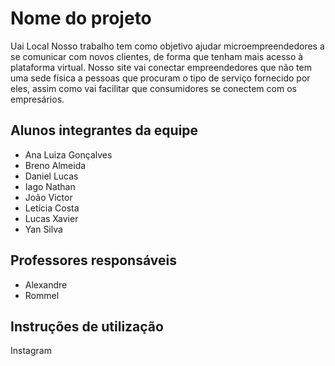 # Nome do projeto
Uai Local
Nosso trabalho tem como objetivo ajudar microempreendedores a se comunicar com novos clientes, de forma que tenham mais acesso 
à plataforma virtual. Nosso site vai conectar empreendedores que não tem uma sede física a pessoas que procuram o tipo de serviço
fornecido por eles, assim como vai facilitar que consumidores se conectem com os empresários. 

## Alunos integrantes da equipe

* Ana Luiza Gonçalves
* Breno Almeida
* Daniel Lucas
* Iago Nathan
* João Victor
* Letícia Costa
* Lucas Xavier
* Yan Silva

## Professores responsáveis

* Alexandre
* Rommel

## Instruções de utilização



<a ref="https://instagram.com/uailocal_?igshid=MDE2OWE1N2Q=>"> Instagram </a>
